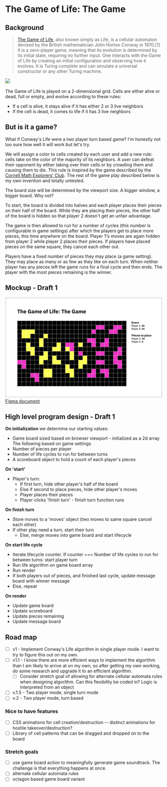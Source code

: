 # The Game of Life: The Game

## Background

> [The Game of Life](https://en.wikipedia.org/wiki/Conway%27s_Game_of_Life), also known simply as Life, is a cellular automaton devised by the British mathematician John Horton Conway in 1970.[1] It is a zero-player game, meaning that its evolution is determined by its initial state, requiring no further input. One interacts with the Game of Life by creating an initial configuration and observing how it evolves. It is Turing complete and can simulate a universal constructor or any other Turing machine.

<img src="https://upload.wikimedia.org/wikipedia/commons/e/e5/Gospers_glider_gun.gif">

The Game of Life is played on a 2-dimensional grid. Cells are either alive or dead, full or empty, and evolve according to these rules:
* If a cell is alive, it stays alive if it has either 2 or 3 live neighbors
* If the cell is dead, it comes to life if it has 3 live neighbors


## But is it a game?

What if Conway's Life were a two player turn based game? I'm honestly not too sure how well it will work but let's try. 

We will assign a color to cells created by each user and add a new rule: cells take on the color of the majority of its neighbors. A user can defeat their opponent by either taking over their cells or by crowding them and causing them to die. This rule is inspired by the game described by the [Cornell Math Explorers' Club](http://pi.math.cornell.edu/~lipa/mec/lesson6.html). The rest of the game play described below is my own invention and totally untested.

The board size will be determined by the viewport size. A bigger window, a bigger board. Why not?

To start, the board is divided into halves and each player places their pieces on their half of the board. While they are placing their pieces, the other half of the board is hidden so that player 2 doesn't get an unfair advantage. 

The game is then allowed to run for a number of cycles (this number is configurable in game settings) after which the players get to place more pieces, this time anywhere on the board. Player 1's moves are again hidden from player 2 while player 2 places their pieces. If players have placed pieces on the same square, they cancel each other out. 

Players have a fixed number of pieces they may place (a game setting). They may place as many or as few as they like on each turn. When neither player has any pieces left the game runs for a final cycle and then ends. The player with the most pieces remaining is the winner. 

## Mockup - Draft 1
<img src="docs/mockup.png">
<a href="https://www.figma.com/file/qr4g6X5nYcG97pEG1GGE64/The-Game-of-Life-The-Game">Figma document</a>

## High level program design - Draft 1

**On initialization** we determine our starting values:
* Game board sized based on browser viewport - initialized as a 2d array
The following based on game settings
* Number of pieces per player
* Number of life cycles to run for between turns
* A scoreboard object to hold a count of each player's pieces

**On 'start'** 
* Player's turn:
  * If first turn, hide other player's half of the board
  * Else if second to place pieces, hide other player's moves
  * Player places their pieces
  * Player clicks 'finish turn' - finish turn function runs

**On finish turn**
* Store moves to a 'moves' object (two moves to same square cancel each other)
* If other play need a turn, start their turn
  * Else, merge moves into game board and start lifecycle

**On start life cycle**
* Iterate lifecycle counter. If counter === Number of life cycles to run for between turns: start player turn
* Run life algorithm on game board array
* Run render
* If both players out of pieces, and finished last cycle, update message board with winner message
* Else, repeat

**On render**
* Update game board
* Update scoreboard
* Update pieces remaining
* Update message board

## Road map
- [ ] v1 - Implement Conway's Life algorithm in single player mode. I want to try to figure this out on my own. 
- [ ] v1.1 - I know there are more efficient ways to implement the algorithm than I am likely to arrive at on my own, so after getting my own working, do some research and upgrade it to an efficient algorithm.
    - [ ] Consider stretch goal of allowing for alternate cellular automata rules when designing algorithm. Can this flexibility be coded in? Logic is interpreted from an object 
- [ ] v.1.5 - Two player mode, single turn mode
- [ ] v.2 - Two player mode, turn based

### Nice to have features
- [ ] CSS animations for cell creation/destruction -- distinct animations for hostile takeover/destruction?
- [ ] Library of cell patterns that can be dragged and dropped on to the board

### Stretch goals 
- [ ] use game board action to meaningfully generate game soundtrack. The challenge is that everything happens at once. 
- [ ] alternate cellular automata rules
- [ ] octagon based game board variant